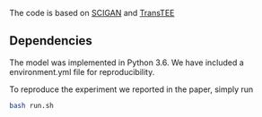 

The code is based on [SCIGAN](https://github.com/ioanabica/SCIGAN) and [TransTEE](https://github.com/hlzhang109/TransTEE)

## Dependencies

The model was implemented in Python 3.6. We have included a environment.yml file for reproducibility.

To reproduce the experiment we reported in the paper, simply run
```bash
bash run.sh
```